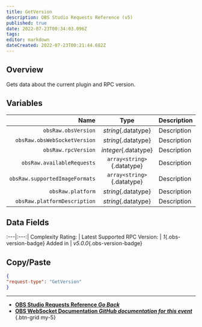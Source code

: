 ```yaml
---
title: GetVersion
description: OBS Studio Requests Reference (v5)
published: true
date: 2022-07-23T00:34:03.096Z
tags: 
editor: markdown
dateCreated: 2022-07-23T00:21:44.682Z
---
```


## Overview
Gets data about the current plugin and RPC version.

## Variables
Name | Type | Description | 
----:|:---------:|:------------|
`obsRaw.obsVersion` | *string*{.datatype} | Description
`obsRaw.obsWebSocketVersion` | *string*{.datatype} | Description 
`obsRaw.rpcVersion` | *integer*{.datatype} | Description
`obsRaw.availableRequests` | `array<string>`{.datatype} | Description 
`obsRaw.supportedImageFormats` | `array<string>`{.datatype} | Description
`obsRaw.platform` | *string*{.datatype} | Description 
`obsRaw.platformDescription` | *string*{.datatype} | Description

## Data Fields
:---|:---:|
Complexity Rating: | <span class="stars stars--1"></span>
Latest Supported RPC Version: | *1*{.obs-version-badge}
Added in | *v5.0.0*{.obs-version-badge}

## Copy/Paste
```json
{
"request-type": "GetVersion"
}
```
---

- [<i class="mdi mdi-chevron-left"></i>**OBS Studio Requests Reference *Go Back***](/en/Broadcasters/OBS/Requests)
- [<i class="mdi mdi-github"></i> **OBS WebSocket Documentation *GitHub documentation for this event***](https://github.com/obsproject/obs-websocket/blob/master/docs/generated/protocol.md#getversion)
{.btn-grid my-5}